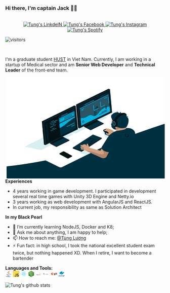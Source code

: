 ### Hi there, I'm captain Jack 🏴‍☠️

<p align="center">
<br/>
<a href="https://www.linkedin.com/in/erwinlejeune-lkn">
  <img alt="Tung's LinkdeIN" width="35px" src="https://image.flaticon.com/icons/svg/2111/2111465.svg" />
</a>
<a href="https://www.facebook.com/erwin.lejeune">
  <img alt="Tung's Facebook" width="35px" src="https://image.flaticon.com/icons/svg/2111/2111342.svg" />
</a>
<a href="https://www.instagram.com/black.pearl199">
  <img alt="Tung's Instagram" width="35px" src="https://image.flaticon.com/icons/svg/2111/2111421.svg" />
</a>
<a href="https://open.spotify.com/user/317tuowya2dpzsi2hkw6sqknahyy">
  <img alt="Tung's Spotify" width="35px" src="https://image.flaticon.com/icons/svg/2111/2111627.svg" />
</a>
</p>

![visitors](https://visitor-badge.glitch.me/badge?page_id=tunglt1810/tunglt1810)

<br />

I'm a graduate student [HUST](https://www.hust.edu.vn/) in Viet Nam. 
Currently, I am working in a startup of Medical sector and am **Senior Web Developer** and **Technical Leader** of the front-end team.

<img align="right" alt="GIF" src="https://github.com/tunglt1810/tunglt1810/blob/master/code.gif?raw=true" width="500" height="320" />

**Experiences**
- 4 years working in game development. I participated in development several real time games with Unity 3D Engine and Netty.io
- 3 years working as web development with AngularJS and ReactJS.
- In current job, my responsibility as same as Solution Architect

**In my Black Pearl**
- 🌱 I’m currently learning NodeJS, Docker and K8;
- 💬 Ask me about anything, I am happy to help;
- 📫 How to reach me: [@Tùng Lương](https://www.facebook.com/tung.luong19)
- ⚡ Fun fact: in high school, I took the national excellent student exam twice, but nothing happened XD. When I retire, I want to become a bartender

**Languages and Tools:**  
<code><img height="20" src="https://raw.githubusercontent.com/github/explore/80688e429a7d4ef2fca1e82350fe8e3517d3494d/topics/java/java.png"></code>
<code><img height="20" src="https://raw.githubusercontent.com/github/explore/80688e429a7d4ef2fca1e82350fe8e3517d3494d/topics/javascript/javascript.png"></code>
<code><img height="20" src="https://raw.githubusercontent.com/github/explore/80688e429a7d4ef2fca1e82350fe8e3517d3494d/topics/react/react.png"></code>
<code><img height="20" src="https://raw.githubusercontent.com/github/explore/80688e429a7d4ef2fca1e82350fe8e3517d3494d/topics/nodejs/nodejs.png"></code>
<code><img height="20" src="https://raw.githubusercontent.com/github/explore/80688e429a7d4ef2fca1e82350fe8e3517d3494d/topics/mysql/mysql.png"></code>
<code><img height="20" src="https://raw.githubusercontent.com/github/explore/80688e429a7d4ef2fca1e82350fe8e3517d3494d/topics/mongodb/mongodb.png"></code>
<code><img height="20" src="https://raw.githubusercontent.com/github/explore/80688e429a7d4ef2fca1e82350fe8e3517d3494d/topics/git/git.png"></code>
<code><img height="20" src="https://raw.githubusercontent.com/github/explore/80688e429a7d4ef2fca1e82350fe8e3517d3494d/topics/docker/docker.png"></code>

![Tung's github stats](https://github-readme-stats.vercel.app/api?username=tunglt1810&show_icons=true&theme=radical)